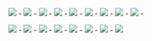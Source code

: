 [<img src="https://img.shields.io/badge/Facebook-1877F2?style=for-the-badge&logo=facebook&logoColor=white">](https://www.facebook.com/ragvision) -
[<img src="https://img.shields.io/badge/twitter-%231DA1F2.svg?&style=for-the-badge&logo=twitter&logoColor=white" />](https://twitter.com/ragvision) -
[<img src="https://img.shields.io/badge/instagram-%23E4405F.svg?&style=for-the-badge&logo=instagram&logoColor=white">](https://www.instagram.com/ragvision/) -
[<img src="https://img.shields.io/badge/YouTube-FF0000?style=for-the-badge&logo=youtube&logoColor=white">](https://www.youtube.com/channel/UC1zd8Ow1sYJHKht33MonQzw) -
[<img src="https://img.shields.io/badge/Discord-7289DA?style=for-the-badge&logo=discord&logoColor=white">](https://discord.gg/bbrPgufZb8) -
[<img src="https://img.shields.io/badge/Twitch-9146FF?style=for-the-badge&logo=twitch&logoColor=white">](https://www.twitch.com/ragvision) -
[<img src="https://img.shields.io/badge/Reddit-FF4500?style=for-the-badge&logo=reddit&logoColor=white">](https://www.reddit.com/user/ragvision) -
[<img src="https://img.shields.io/badge/GitHub-100000?style=for-the-badge&logo=github&logoColor=white">](https://www.github.com/ragvision) -
[<img src="https://img.shields.io/badge/GitLab-330F63?style=for-the-badge&logo=gitlab&logoColor=white">](https://www.gitlab.com/ragvision) -

<img src="https://img.shields.io/badge/C-00599C?style=for-the-badge&logo=c&logoColor=white"> -
<img src="https://img.shields.io/badge/C%2B%2B-00599C?style=for-the-badge&logo=c%2B%2B&logoColor=white"> -
<img src="https://img.shields.io/badge/PHP-777BB4?style=for-the-badge&logo=php&logoColor=white"> -
<img src="https://img.shields.io/badge/Lua-2C2D72?style=for-the-badge&logo=lua&logoColor=white"> -
<img src="https://img.shields.io/badge/MySQL-00000F?style=for-the-badge&logo=mysql&logoColor=white"> -
<img src="https://img.shields.io/badge/C%23-239120?style=for-the-badge&logo=c-sharp&logoColor=white"> -
<img src="https://img.shields.io/badge/HTML-239120?style=for-the-badge&logo=html5&logoColor=white"> -
<img src="https://img.shields.io/badge/Python-14354C?style=for-the-badge&logo=python&logoColor=white">
